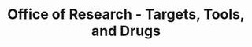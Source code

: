 ---
title: Office of Research - Targets, Tools, and Drugs 
category:
tag: 
- Research
- news
excerpt: In the past four decades, the United States more than quadrupled the size of its prison system. This change in penal policy had a wide range of unwanted and profound social costs. At this Research on Tap, BU faculty will discuss their work to understand the consequences of the U.S. prison system on social and economic insecurity, families, neighborhoods, health and healthcare, democratic institutions, and the quality of membership in American society.
link: http://www.bu.edu/research/news-events/featured-events-2/research-on-tap-meet-greet-and-learn/
---  